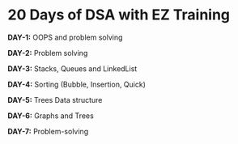 # 20 Days of DSA with EZ Training


**DAY-1:** OOPS and problem solving

**DAY-2:** Problem solving

**DAY-3:** Stacks, Queues and LinkedList

**DAY-4:** Sorting (Bubble, Insertion, Quick)

**DAY-5:** Trees Data structure

**DAY-6:** Graphs and Trees

**DAY-7:** Problem-solving
